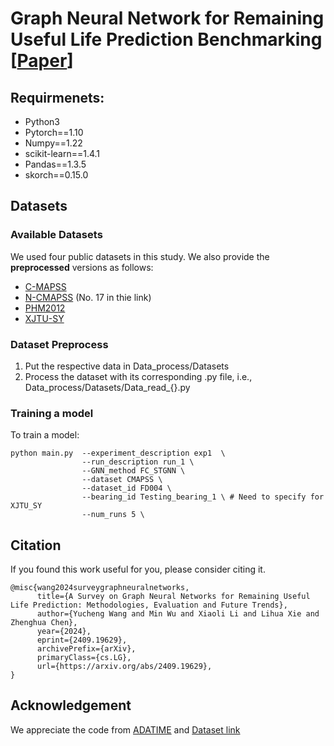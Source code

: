 # Graph Neural Network for Remaining Useful Life Prediction Benchmarking [[Paper](https://arxiv.org/pdf/2409.19629)] 



## Requirmenets:
- Python3
- Pytorch==1.10
- Numpy==1.22
- scikit-learn==1.4.1
- Pandas==1.3.5
- skorch==0.15.0 

## Datasets

### Available Datasets
We used four public datasets in this study. We also provide the **preprocessed** versions as follows:
- [C-MAPSS](https://data.nasa.gov/Aerospace/CMAPSS-Jet-Engine-Simulated-Data/ff5v-kuh6/about_data)
- [N-CMAPSS](https://drive.google.com/drive/folders/1231PMXaKEVMfwWzwnjujIUzULdjiYC1c) (No. 17 in thie link)
- [PHM2012](https://github.com/Lucky-Loek/ieee-phm-2012-data-challenge-dataset)
- [XJTU-SY](https://drive.google.com/drive/folders/1_ycmG46PARiykt82ShfnFfyQsaXv3_VK)


### Dataset Preprocess

1. Put the respective data in Data_process/Datasets
2. Process the dataset with its corresponding .py file, i.e., Data_process/Datasets/Data_read_{}.py

### Training a model

To train a model:

```
python main.py  --experiment_description exp1  \
                --run_description run_1 \
                --GNN_method FC_STGNN \
                --dataset CMAPSS \
                --dataset_id FD004 \
                --bearing_id Testing_bearing_1 \ # Need to specify for XJTU_SY
                --num_runs 5 \
```




## Citation
If you found this work useful for you, please consider citing it.
```
@misc{wang2024surveygraphneuralnetworks,
      title={A Survey on Graph Neural Networks for Remaining Useful Life Prediction: Methodologies, Evaluation and Future Trends}, 
      author={Yucheng Wang and Min Wu and Xiaoli Li and Lihua Xie and Zhenghua Chen},
      year={2024},
      eprint={2409.19629},
      archivePrefix={arXiv},
      primaryClass={cs.LG},
      url={https://arxiv.org/abs/2409.19629}, 
}

```


## Acknowledgement

We appreciate the code from [ADATIME](https://github.com/Lucky-Loek/ieee-phm-2012-data-challenge-dataset) and [Dataset link](https://github.com/Lucky-Loek/ieee-phm-2012-data-challenge-dataset)